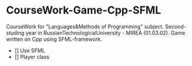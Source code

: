 # CourseWork-Game-Cpp-SFML
CourseWork for "Languages&amp;Methods of Programming" subject. Second-studing year in RussianTechnologicalUniversity - MIREA (01.03.02). Game written on Cpp using SFML-framework.


- [] Use SFML
- [] Player class
